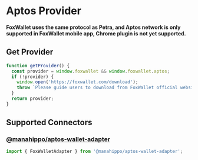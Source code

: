 # Aptos Provider

**FoxWallet uses the same protocol as Petra, and Aptos network is only supported in FoxWallet mobile app, Chrome plugin is not yet supported.**

## Get Provider

```js
function getProvider() {
  const provider = window.foxwallet && window.foxwallet.aptos;
  if (!provider) {
    window.open('https://foxwallet.com/download');
    throw `Please guide users to download from FoxWallet official website`
  }
  return provider;
}
```

## Supported Connectors
### [@manahippo/aptos-wallet-adapter](https://www.npmjs.com/package/@manahippo/aptos-wallet-adapter)
  ```js
  import { FoxWalletAdapter } from '@manahippo/aptos-wallet-adapter';
  ```
